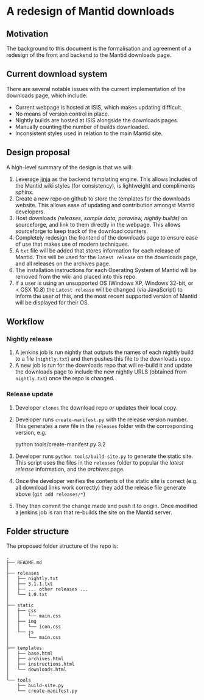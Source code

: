 A redesign of Mantid downloads
==================================

Motivation
----------

The background to this document is the formalisation and agreement of a redesign of the front and backend to the Mantid downloads page.

Current download system
------------------------------------

There are several notable issues with the current implementation of the downloads page, which include:

- Current webpage is hosted at ISIS, which makes updating difficult.
- No means of version control in place.
- Nightly builds are hosted at ISIS alongside the downloads pages.
- Manually counting the number of builds downloaded.
- Inconsistent styles used in relation to the main Mantid site.

Design proposal
------

A high-level summary of the design is that we will:

1. Leverage [jinja](http://jinja.pocoo.org/) as the backend templating engine. This allows includes of the Mantid wiki styles (for consistency), is lightweight and compliments sphinx.
2. Create a new repo on github to store the templates for the downloads website. This allows ease of updating and contribution amongst Mantid developers.
3. Host downloads _(releases, sample data, paraview, nightly builds)_ on sourceforge, and link to them directly in the webpage. This allows sourceforge to keep track of the download counters.
4. Completely redesign the frontend of the downloads page to ensure ease of use that makes use of modern techniques.
5. A `txt` file will be added that stores information for each release of Mantid. This will be used for the `latest release` on the downloads page, and all releases on the archives page.
6. The installation instructions for each Operating System of Mantid will be removed from the wiki and placed into this repo.
7. If a user is using an unsupported OS (Windows XP, Windows 32-bit, or < OSX 10.8) the `Latest release` will be changed (via JavaScript) to inform the user of this, and the most recent supported version of Mantid will be displayed for their OS.

Workflow
------

### Nightly release

1. A jenkins job is run nightly that outputs the names of each nightly build to a file (`nightly.txt`) and then pushes this file to the downloads repo.
2. A new job is run for the downloads repo that will re-build it and update the downloads page to include the new nightly URLS (obtained from `nightly.txt`) once the repo is changed.

### Release update

1. Developer `clones` the download repo _or_ updates their local copy.
2. Developer runs `create-manifest.py` with the release version number. This generates a new file in the `releases` folder with the corrosponding version, e.g.

    python tools/create-manifest.py 3.2

3. Developer runs `python tools/build-site.py` to generate the static site. This script uses the files in the `releases` folder to popular the _latest release_ information, and the _archives_ page.
4. Once the developer verifies the contents of the static site is correct (e.g. all download links work correctly) they add the release file generate above (`git add releases/*`)
5. They then commit the change made and push it to origin. Once modified a jenkins job is ran that re-builds the site on the Mantid server.

Folder structure
------

The proposed folder structure of the repo is:

	.
	├── README.md
	│
	├── releases
	│   ├── nightly.txt
	│   ├── 3.1.1.txt
	│   ├── ... other releases ...
	│   └── 1.0.txt
	│
	├── static
	│   ├── css
	│   │   └── main.css
	│   ├── img
	│   │   └── icon.css
	│   └── js
	│       └── main.css
	│
	├── templates
	│   ├── base.html
	│   ├── archives.html
	│   ├── instructions.html
	│   └── downloads.html
	│
	└── tools
		├── build-site.py
		└── create-manifest.py

